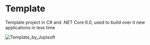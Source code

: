 # Template
Template project in C# and .NET Core 6.0, used to build over it new applications in less time

![Template_by_Jupisoft](https://user-images.githubusercontent.com/28818179/228574418-8c153dd6-c2d6-45f7-bd13-d7542a564c6c.png)
